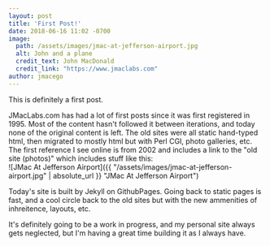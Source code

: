 ```yaml
---
layout: post
title: 'First Post!'
date: 2018-06-16 11:02 -0700
image:
  path: /assets/images/jmac-at-jefferson-airport.jpg
  alt: John and a plane
  credit_text: John MacDonald
  credit_link: "https://www.jmaclabs.com"
author: jmacego
---
```

This is definitely a first post.

JMacLabs.com has had a lot of first posts since it was first registered in 1995. Most of the content hasn't followed it between iterations, and today none of the original content is left. The old sites were all static hand-typed html, then migrated to mostly html but with Perl CGI, photo galleries, etc. The first reference I see online is from 2002 and includes a link to the "old site (photos)" which includes stuff like this:  
![JMac At Jefferson Airport]({{ "/assets/images/jmac-at-jefferson-airport.jpg" | absolute_url }} "JMac At Jefferson Airport")

<!--more-->

Today's site is built by Jekyll on GithubPages. Going back to static pages is fast, and a cool circle back to the old sites but with the new ammenities of inhreitence, layouts, etc.

It's definitely going to be a work in progress, and my personal site always gets neglected, but I'm having a great time building it as I always have.
